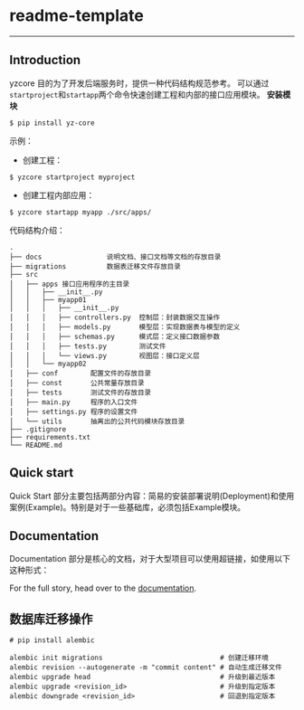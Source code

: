 # readme-template

--------------

## Introduction

yzcore 目的为了开发后端服务时，提供一种代码结构规范参考。
可以通过`startproject`和`startapp`两个命令快速创建工程和内部的接口应用模块。
**安装模块**
```shell
$ pip install yz-core
```
示例：
- 创建工程：
```shell
$ yzcore startproject myproject
```
- 创建工程内部应用：
```shell
$ yzcore startapp myapp ./src/apps/
```

代码结构介绍：
```
.
├── docs		        说明文档、接口文档等文档的存放目录
├── migrations		    数据表迁移文件存放目录
├── src
│   ├── apps 接口应用程序的主目录
│   │   ├── __init__.py
│   │   ├── myapp01
│   │   │   ├── __init__.py
│   │   │   ├── controllers.py  控制层：封装数据交互操作
│   │   │   ├── models.py       模型层：实现数据表与模型的定义
│   │   │   ├── schemas.py      模式层：定义接口数据参数
│   │   │   ├── tests.py        测试文件
│   │   │   └── views.py        视图层：接口定义层
│   │   └── myapp02
│   ├── conf		配置文件的存放目录
│   ├── const		公共常量存放目录
│   ├── tests		测试文件的存放目录
│   ├── main.py		程序的入口文件
│   ├── settings.py	程序的设置文件
│   └── utils		抽离出的公共代码模块存放目录
├── .gitignore
├── requirements.txt
└── README.md
```

## Quick start

Quick Start 部分主要包括两部分内容：简易的安装部署说明(Deployment)和使用案例(Example)。特别是对于一些基础库，必须包括Example模块。


## Documentation

Documentation 部分是核心的文档，对于大型项目可以使用超链接，如使用以下这种形式：

For the full story, head over to the [documentation](https://git.k8s.io/community/contributors/devel#readme).

## 数据库迁移操作
```
# pip install alembic

alembic init migrations                             # 创建迁移环境
alembic revision --autogenerate -m "commit content" # 自动生成迁移文件
alembic upgrade head                                # 升级到最近版本
alembic upgrade <revision_id>                       # 升级到指定版本
alembic downgrade <revision_id>                     # 回退到指定版本
```